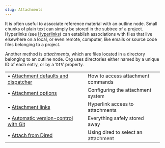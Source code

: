 ```yaml
---
slug: Attachments
---
```


It is often useful to associate reference material with an outline node. Small chunks of plain text can simply be stored in the subtree of a project. Hyperlinks (see [Hyperlinks](Hyperlinks)) can establish associations with files that live elsewhere on a local, or even remote, computer, like emails or source code files belonging to a project.

Another method is *attachments*, which are files located in a directory belonging to an outline node. Org uses directories either named by a unique ID of each entry, or by a ‘`DIR`’ property.

|                                                                                |    |                                     |
| :----------------------------------------------------------------------------- | -- | :---------------------------------- |
| • [Attachment defaults and dispatcher](Attachment-defaults-and-dispatcher)     |    | How to access attachment commands   |
| • [Attachment options](Attachment-options)                                     |    | Configuring the attachment system   |
| • [Attachment links](Attachment-links)                                         |    | Hyperlink access to attachments     |
| • [Automatic version-control with Git](Automatic-version_002dcontrol-with-Git) |    | Everything safely stored away       |
| • [Attach from Dired](Attach-from-Dired)                                       |    | Using dired to select an attachment |
